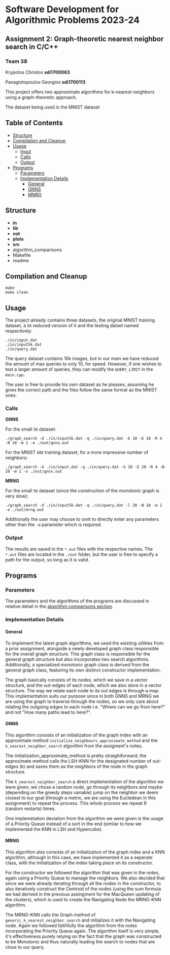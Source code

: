 # Software Development for Algorithmic Problems 2023-24

## Assignment 2: Graph-theoretic nearest neighbor search in C/C++

### Team 38
Krypotos Christos **sdi1700063**

Panagiotopoulos Georgios **sdi1700113**

This project offers two approximate algorithms for k-nearest-neighbors using a graph-theoretic approach.

The dataset being used is the MNIST dataset

## Table of Contents
- [Structure](#structure)
- [Compilation and Cleanup](#compilation-and-cleanup)
- [Usage](#usage)
    - [Input](#input)
    - [Calls](#calls)
    - [Output](#output)
- [Programs](#programs)
    - [Parameters](#parameters)
    - [Implementation Details](#implementation-details)
        - [General](#general)
        - [GNNS](#gnns)
        - [MNRG](#hypercube)

## Structure 
- **in**
- **lib**
- **out**
- **plots**
- **src**
- algorithm_comparisons
- Makefile 
- readme

## Compilation and Cleanup

    make
    make clean

## Usage

The project already contains three datasets, the original MNIST training dataset, a ```5K``` reduced version of it and the testing datset named respectively:

    ./in/input.dat
    ./in/input5k.dat
    ./in/query.dat

The query dataset contains 10k images, but in our main we have reduced the amount of max queries to only 10, for speed. 
However, if one wishes to test a larger amount of queries, they can modify the ```QUERY_LIMIT``` in the ```main.cpp```.

The user is free to provide his own dataset as he pleases, assuming he gives the correct path and the files follow the same format as the MNIST ones.

### Calls
**GNNS**
    
For the small ```5K``` dataset:

    ./graph_search -d ./in/input5k.dat -q ./in/query.dat -k 10 -E 10 -R 4 -N 10 -m 1 -o ./out/gnns.out

For the MNIST ```60K``` training dataset, for a more impressive number of neighbors:

    ./graph_search -d ./in/input.dat -q ./in/query.dat -k 20 -E 20 -R 4 -N 20 -m 1 -o ./out/gnns.out

**MRNG**

For the small ```5K``` dataset (since the construction of the monotonic graph is very slow):

    ./graph_search -d ./in/input5k.dat -q ./in/query.dat -l 20 -N 10 -m 2 -o ./out/mrng.out

Additionally the user may choose to omit to directly enter any parameters other than the ```-m``` parameter which is required.

### Output
The results are saved in the ```*.out``` files with the respective names. The ```*.out``` files are located in the 
```./out``` folder, but the user is free to specify a path for the output, so long as it is valid. 

## Programs
### Parameters
The parameters and the algorithms of the programs are discussed in relative detail in the [algorithm comparisons section](./algorithm_comparisons.md).

### Implementation Details

#### General
To implement the latest graph algorithms, we used the existing utilities from a prior assignment, alongside a newly developed graph class responsible for the overall graph structure. This graph class is responsible for the general graph structure but also incorporates two search algorithms. Additionally, a specialized monotonic graph class is derived from the general graph class, featuring its own distinct constructor implementation.

The graph basically consists of its nodes, which we save in a vector structure, and the out-edges of each node, which we also store in a vector structure. The way we relate each node to its out edges is through a map. This implementation suits our purpose since in both GNNS and MRNG we are using the graph to traverse through the nodes, so we only care about relating the outgoing edges to each node i.e. "Where can we go from here?" and not "How many paths lead to here?".

#### GNNS
This algorithm consists of an initialization of the graph index with an approximate method ```initialize_neighbours_approximate_method``` and the ```k_nearest_neighbor_search``` algorithm from the assigment's notes. 

The initialization_approximate_method is pretty straightforward; the approximate method calls the LSH-KNN for the designated number of out-edges (k) and saves them as the neighbors of the node in the graph structure.

The ```k_nearest_neighbor_search``` a direct implementation of the algorithm we were given; we chose a random node, go through its neighbors and maybe (depending on the greedy steps variable) jump on the neighbor we deem closest to our goal (through a metric, we are using the Eucledean in this assignment) to repeat the process. This whole process we repeat R (random restarts) times. 

One implemetation deviation from the algorithm we were given is the usage of a Priority Queue instead of a sort in the end (similar to how we implemented the KNN in LSH and Hypercube).

#### MRNG
This algorithm also consists of an initialization of the graph index and a KNN algorithm, although in this case, we have implemented it as a seperate class, with the initialization of the index taking place on its constructor. 

For the constructor we followed the algorithm that was given in the notes, again using a Priority Queue to manage the neighbors. 
We also decided that since we were already iterating through all the nodes in the constructor, to also iteratively construct the Centroid of the nodes (using the sum formula we had derived in the previous assingment for the MacQueen updating of the clusters), which is used to create the Navigating Node the MRNG-KNN algorithm.

The MRNG-KNN calls the Graph method of ```generic_k_nearest_neighbor_search``` and initializes it with the Navigating node. Again we followed faithfully the algorithm from the notes incorporating the Priority Queue again. The algorithm itself is very simple, it's effectiveness purely relying on the fact that the graph was constructed to be Monotonic and thus naturally leading the search to nodes that are close to our query.  